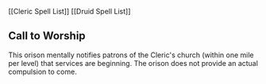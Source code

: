 [[Cleric Spell List]]
[[Druid Spell List]]

## Call to Worship  

This orison mentally notifies patrons of the Cleric's church (within one mile per level) that services are beginning. The orison does not provide an actual compulsion to come.